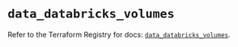 # `data_databricks_volumes`

Refer to the Terraform Registry for docs: [`data_databricks_volumes`](https://registry.terraform.io/providers/databricks/databricks/1.92.0/docs/data-sources/volumes).
